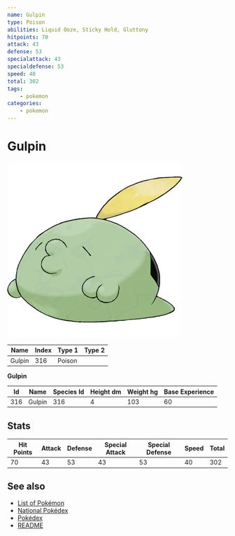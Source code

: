 ```yaml
---
name: Gulpin
type: Poison
abilities: Liquid Ooze, Sticky Hold, Gluttony
hitpoints: 70
attack: 43
defense: 53
specialattack: 43
specialdefense: 53
speed: 40
total: 302
tags:
    - pokemon
categories:
    - pokemon
---
```


# Gulpin


![Gulpin](images/316.png)

| **Name** | **Index** | **Type 1** | **Type 2** |
|----|----|----|----|
| Gulpin | 316 | Poison  |  |

**Gulpin** 




| **Id** | **Name** | **Species Id** | **Height dm** | **Weight hg** | **Base Experience** |
|--------|----------|----------------|------------|------------|---------------------|
| 316 | Gulpin | 316 | 4 | 103 | 60 |



## Stats

| **Hit Points** | **Attack** | **Defense** | **Special Attack** | **Special Defense** | **Speed** | **Total** |
|----------------|------------|-------------|--------------------|---------------------|-----------|-----------|
| 70 | 43 | 53 | 43 | 53 | 40 | 302 |

## See also

- [List of Pokémon](../pokemon.md)
- [National Pokédex](../national_pokedex.md)
- [Pokédex](../pokedex.md)
- [README](../README.md)
